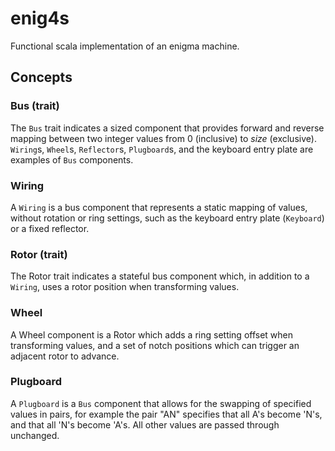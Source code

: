 # enig4s
Functional scala implementation of an enigma machine.

 ## Concepts

### Bus (trait)

The `Bus` trait indicates a sized component that provides forward and reverse mapping
between two integer values from 0 (inclusive) to _size_ (exclusive). `Wiring`s, `Wheel`s,
`Reflector`s, `Plugboard`s, and the keyboard entry plate are examples of `Bus` components.

### Wiring

A `Wiring` is a bus component that represents a static mapping of values, without rotation or
ring settings, such as the keyboard entry plate (`Keyboard`) or a fixed reflector.

### Rotor (trait)

The Rotor trait indicates a stateful bus component which, in addition to a `Wiring`,
uses a rotor position when transforming values.

### Wheel

A Wheel component is a Rotor which adds a ring setting offset when transforming values,
and a set of notch positions which can trigger an adjacent rotor to advance.

### Plugboard

A `Plugboard` is a `Bus` component that allows for the swapping of specified values in pairs,
for example the pair "AN" specifies that all A's become 'N's, and that all 'N's become 'A's. All
other values are passed through unchanged.

